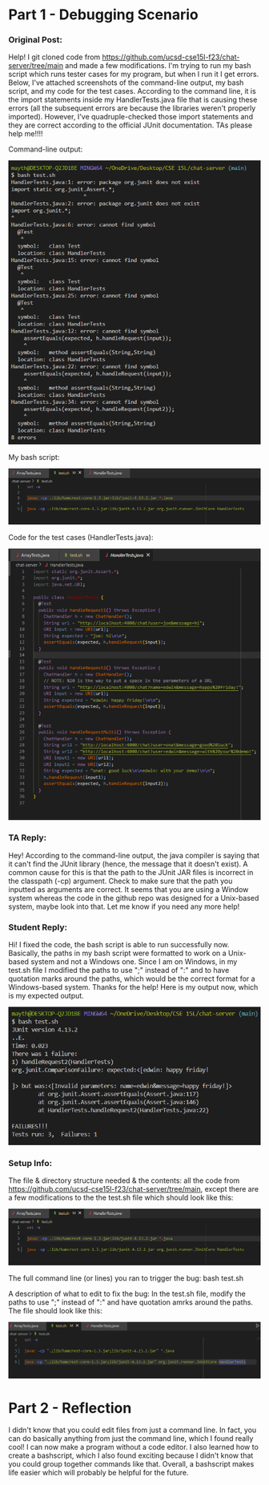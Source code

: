 # Part 1 - Debugging Scenario

### Original Post:
Help! I git cloned code from https://github.com/ucsd-cse15l-f23/chat-server/tree/main and made a few modifications. I'm trying to run my bash script which runs tester cases for my program, but when I run it I get errors. Below, I've attached screenshots of the command-line output, my bash script, and my code for the test cases. According to the command line, it is the import statements inside my HandlerTests.java file that is causing these errors (all the subsequent errors are because the libraries weren't properly imported). However, I've quadruple-checked those import statements and they are correct according to the official JUnit documentation. TAs please help me!!!!

Command-line output:

![image1](screenshot1.png)

My bash script:

![image2](screenshot2.png)

Code for the test cases (HandlerTests.java):

![image3](screenshot3.png)

### TA Reply:

Hey! According to the command-line output, the java compiler is saying that it can't find the JUnit library (hence, the message that it doesn't exist). A common cause for this is that the path to the JUnit JAR files is incorrect in the classpath (-cp) argument. Check to make sure that the path you inputted as arguments are correct. It seems that you are using a Window system whereas the code in the github repo was designed for a Unix-based system, maybe look into that. Let me know if you need any more help!

### Student Reply:

Hi! I fixed the code, the bash script is able to run successfully now. Basically, the paths in my bash script were formatted to work on a Unix-based system and not a Windows one. Since I am on Windows, in my test.sh file I modified the paths to use ";" instead of ":" and to have quotation marks around the paths, which would be the correct format for a Windows-based system. Thanks for the help! Here is my output now, which is my expected output.

![image4](screenshot4.png)

### Setup Info:

The file & directory structure needed & the contents: all the code from https://github.com/ucsd-cse15l-f23/chat-server/tree/main, except there are a few modifications to the the test.sh file which should look like this:

![image2](screenshot2.png)

The full command line (or lines) you ran to trigger the bug: bash test.sh

A description of what to edit to fix the bug: In the test.sh file, modify the paths to use ";" instead of ":" and have quotation amrks around the paths. The file should look like this:

![image5](screenshot5.png)

# Part 2 - Reflection

I didn't know that you could edit files from just a command line. In fact, you can do basically anything from just the command line, which I found really cool! I can now make a program without a code editor. I also learned how to create a bashscript, which I also found exciting because I didn't know that you could group together commands like that. Overall, a bashscript makes life easier which will probably be helpful for the future.
